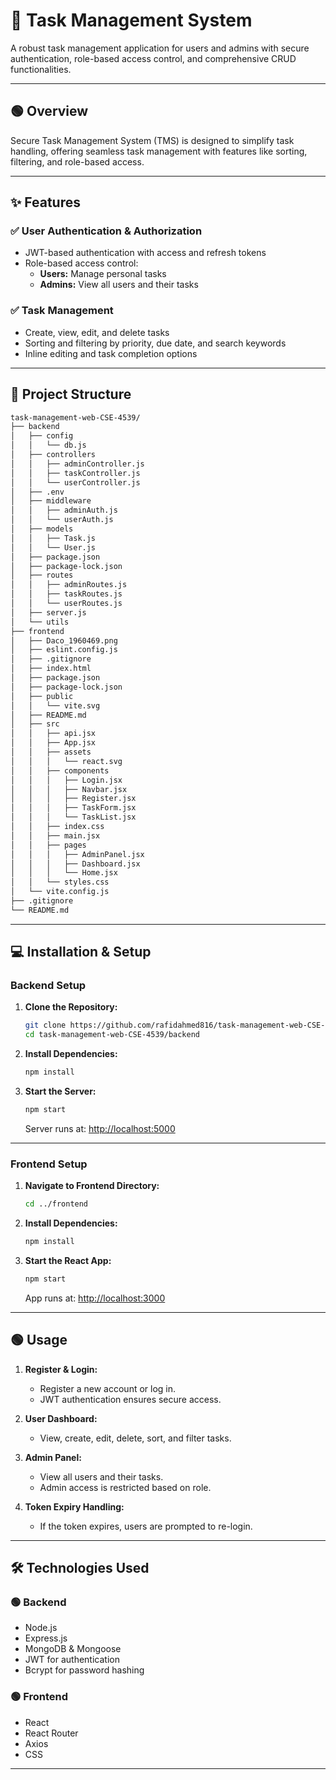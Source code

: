 
# 🚀 Task Management System

A robust task management application for users and admins with secure authentication, role-based access control, and comprehensive CRUD functionalities.  

---

## 🟢 Overview

Secure Task Management System (TMS) is designed to simplify task handling, offering seamless task management with features like sorting, filtering, and role-based access.  

---

## ✨ Features

### ✅ User Authentication & Authorization
- JWT-based authentication with access and refresh tokens  
- Role-based access control:  
  - **Users:** Manage personal tasks  
  - **Admins:** View all users and their tasks  

### ✅ Task Management  
- Create, view, edit, and delete tasks  
- Sorting and filtering by priority, due date, and search keywords  
- Inline editing and task completion options  


---

## 📂 Project Structure

```bash
task-management-web-CSE-4539/
├── backend
│   ├── config
│   │   └── db.js
│   ├── controllers
│   │   ├── adminController.js
│   │   ├── taskController.js
│   │   └── userController.js
│   ├── .env
│   ├── middleware
│   │   ├── adminAuth.js
│   │   └── userAuth.js
│   ├── models
│   │   ├── Task.js
│   │   └── User.js
│   ├── package.json
│   ├── package-lock.json
│   ├── routes
│   │   ├── adminRoutes.js
│   │   ├── taskRoutes.js
│   │   └── userRoutes.js
│   ├── server.js
│   └── utils
├── frontend
│   ├── Daco_1960469.png
│   ├── eslint.config.js
│   ├── .gitignore
│   ├── index.html
│   ├── package.json
│   ├── package-lock.json
│   ├── public
│   │   └── vite.svg
│   ├── README.md
│   ├── src
│   │   ├── api.jsx
│   │   ├── App.jsx
│   │   ├── assets
│   │   │   └── react.svg
│   │   ├── components
│   │   │   ├── Login.jsx
│   │   │   ├── Navbar.jsx
│   │   │   ├── Register.jsx
│   │   │   ├── TaskForm.jsx
│   │   │   └── TaskList.jsx
│   │   ├── index.css
│   │   ├── main.jsx
│   │   ├── pages
│   │   │   ├── AdminPanel.jsx
│   │   │   ├── Dashboard.jsx
│   │   │   └── Home.jsx
│   │   └── styles.css
│   └── vite.config.js
├── .gitignore
└── README.md
```

---

## 💻 Installation & Setup

### Backend Setup

1. **Clone the Repository:**
   ```bash
   git clone https://github.com/rafidahmed816/task-management-web-CSE-4539.git
   cd task-management-web-CSE-4539/backend
   ```

2. **Install Dependencies:**
   ```bash
   npm install
   ```

3. **Start the Server:**
   ```bash
   npm start
   ```
   Server runs at: [http://localhost:5000](http://localhost:5000)  

---

### Frontend Setup

1. **Navigate to Frontend Directory:**
   ```bash
   cd ../frontend
   ```

2. **Install Dependencies:**
   ```bash
   npm install
   ```

3. **Start the React App:**
   ```bash
   npm start
   ```
   App runs at: [http://localhost:3000](http://localhost:3000)  

---

## 🟢 Usage

1. **Register & Login:**  
   - Register a new account or log in.  
   - JWT authentication ensures secure access.  

2. **User Dashboard:**  
   - View, create, edit, delete, sort, and filter tasks.  

3. **Admin Panel:**  
   - View all users and their tasks.  
   - Admin access is restricted based on role.  

4. **Token Expiry Handling:**  
   - If the token expires, users are prompted to re-login.  

---

## 🛠️ Technologies Used

### 🟢 Backend
- Node.js  
- Express.js  
- MongoDB & Mongoose  
- JWT for authentication  
- Bcrypt for password hashing  

### 🟢 Frontend
- React  
- React Router  
- Axios  
- CSS 

---



